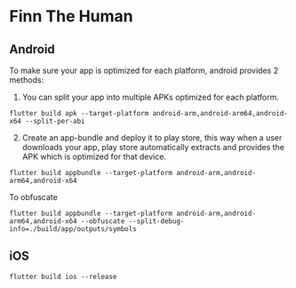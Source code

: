 # Finn The Human

## Android

To make sure your app is optimized for each platform, android provides 2 methods:

1. You can split your app into multiple APKs optimized for each platform.

`flutter build apk --target-platform android-arm,android-arm64,android-x64 --split-per-abi`

2. Create an app-bundle and deploy it to play store, this way when a user downloads your app, play store automatically extracts and provides the APK which is optimized for that device.

`flutter build appbundle --target-platform android-arm,android-arm64,android-x64`

To obfuscate

`flutter build appbundle --target-platform android-arm,android-arm64,android-x64 --obfuscate --split-debug-info=./build/app/outputs/symbols`

## iOS

`flutter build ios --release`
